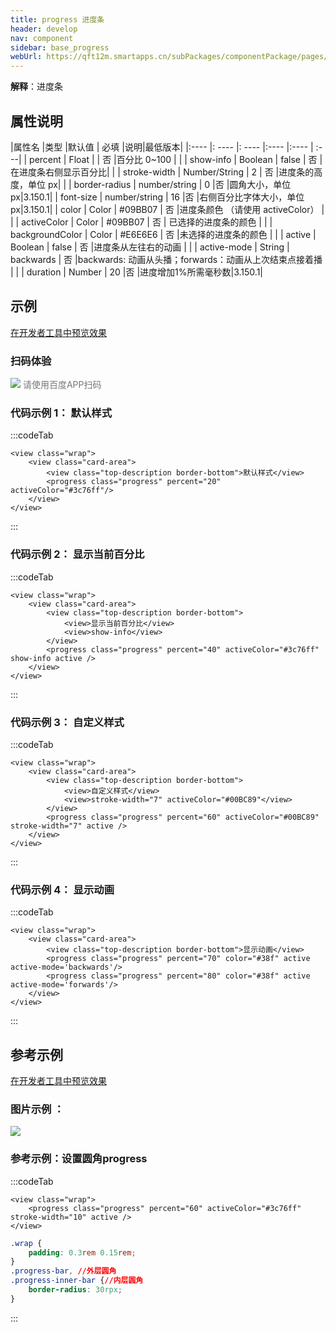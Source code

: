 ```yaml
---
title: progress 进度条
header: develop
nav: component
sidebar: base_progress
webUrl: https://qft12m.smartapps.cn/subPackages/componentPackage/pages/progress/progress
---
```



**解释**：进度条

##  属性说明

|属性名 |类型  |默认值  | 必填 |说明|最低版本|
|:---- |: ---- |: ---- |:---- |:---- | :---|
| percent | Float  | | 否 |百分比 0~100 | |
| show-info | Boolean  | false  | 否 |在进度条右侧显示百分比| |
| stroke-width | Number/String | 2 | 否 |进度条的高度，单位 px| |
| border-radius | number/string | 0 |否 |圆角大小，单位 px|3.150.1|
| font-size | number/string | 16 |否 |右侧百分比字体大小，单位 px|3.150.1|
| color | Color  | #09BB07 | 否 |进度条颜色 （请使用 activeColor）	| |
| activeColor | Color  | #09BB07 | 否 | 已选择的进度条的颜色	| |
| backgroundColor |  Color | #E6E6E6 | 否 |未选择的进度条的颜色	| |
| active | Boolean  | false  | 否 |进度条从左往右的动画	| |
| active-mode | String  | backwards  | 否 |backwards: 动画从头播；forwards：动画从上次结束点接着播	| |
| duration | Number | 20 |否 |进度增加1%所需毫秒数|3.150.1|


## 示例

<a href="swanide://fragment/9227bb17bf9d9d4b0eb4196972d169131577360630143" title="在开发者工具中预览效果" target="_self">在开发者工具中预览效果</a>

### 扫码体验

<div class='scan-code-container'>
    <img src="https://b.bdstatic.com/miniapp/assets/images/doc_demo/progress.png" class="demo-qrcode-image" />
    <font color=#777 12px>请使用百度APP扫码</font>
</div>



 

### 代码示例 1： 默认样式





:::codeTab
```swan
<view class="wrap">
    <view class="card-area">
        <view class="top-description border-bottom">默认样式</view>
        <progress class="progress" percent="20" activeColor="#3c76ff"/>
    </view>
</view>
```
:::
###  代码示例 2： 显示当前百分比





:::codeTab
```swan
<view class="wrap">
    <view class="card-area">
        <view class="top-description border-bottom">
            <view>显示当前百分比</view>
            <view>show-info</view>
        </view>
        <progress class="progress" percent="40" activeColor="#3c76ff" show-info active />
    </view>
</view>
```
:::
### 代码示例 3： 自定义样式



:::codeTab
```swan
<view class="wrap">
    <view class="card-area">
        <view class="top-description border-bottom">
            <view>自定义样式</view>
            <view>stroke-width="7" activeColor="#00BC89"</view>
        </view>
        <progress class="progress" percent="60" activeColor="#00BC89" stroke-width="7" active />
    </view>
</view>
```
:::
### 代码示例 4： 显示动画





:::codeTab
```swan
<view class="wrap">
    <view class="card-area">
        <view class="top-description border-bottom">显示动画</view>
        <progress class="progress" percent="70" color="#38f" active active-mode='backwards'/>
        <progress class="progress" percent="80" color="#38f" active active-mode='forwards'/>
    </view>
</view>
```
:::

## 参考示例

<a href="swanide://fragment/5b39c74d2356ad926786f66d9da753ce1573046087456" title="在开发者工具中预览效果" target="_self">在开发者工具中预览效果</a>

### 图片示例 ：

<div class="m-doc-custom-examples">
    <div class="m-doc-custom-examples-correct">
        <img src="https://b.bdstatic.com/miniapp/images/process.png">
    </div>
    <div class="m-doc-custom-examples-correct">
        <img src=" ">
    </div>
    <div class="m-doc-custom-examples-correct">
        <img src=" ">
    </div>
</div>


### 参考示例：设置圆角progress





:::codeTab
```swan
<view class="wrap">
    <progress class="progress" percent="60" activeColor="#3c76ff" stroke-width="10" active />
</view>
```

 

```css
.wrap {
    padding: 0.3rem 0.15rem;
}
.progress-bar, //外层圆角
.progress-inner-bar {//内层圆角
    border-radius: 30rpx;
}
```

:::